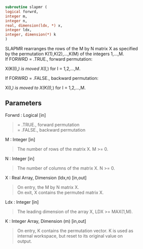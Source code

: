```fortran  
subroutine slapmr (  
logical forwrd,  
integer m,  
integer n,  
real, dimension(ldx, *) x,  
integer ldx,  
integer, dimension(*) k  
)  
```  
  
SLAPMR rearranges the rows of the M by N matrix X as specified  
by the permutation K(1),K(2),...,K(M) of the integers 1,...,M.  
If FORWRD = .TRUE.,  forward permutation:  
  
X(K(I),*) is moved X(I,*) for I = 1,2,...,M.  
  
If FORWRD = .FALSE., backward permutation:  
  
X(I,*) is moved to X(K(I),*) for I = 1,2,...,M.  
  
## Parameters  
Forwrd : Logical [in]  
> = .TRUE., forward permutation  
> = .FALSE., backward permutation  
  
M : Integer [in]  
> The number of rows of the matrix X. M >= 0.  
  
N : Integer [in]  
> The number of columns of the matrix X. N >= 0.  
  
X : Real Array, Dimension (ldx,n) [in,out]  
> On entry, the M by N matrix X.  
> On exit, X contains the permuted matrix X.  
  
Ldx : Integer [in]  
> The leading dimension of the array X, LDX >= MAX(1,M).  
  
K : Integer Array, Dimension (m) [in,out]  
> On entry, K contains the permutation vector. K is used as  
> internal workspace, but reset to its original value on  
> output.  
  

